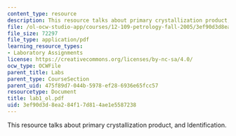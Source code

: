 ```yaml
---
content_type: resource
description: This resource talks about primary crystallization product, and Identification.
file: /ol-ocw-studio-app/courses/12-109-petrology-fall-2005/3ef90d3d8ea284f17d814ae1e5587238_lab1_ol.pdf
file_size: 72297
file_type: application/pdf
learning_resource_types:
- Laboratory Assignments
license: https://creativecommons.org/licenses/by-nc-sa/4.0/
ocw_type: OCWFile
parent_title: Labs
parent_type: CourseSection
parent_uid: 475f89d7-044b-5978-ef28-6936e65fcc57
resourcetype: Document
title: lab1_ol.pdf
uid: 3ef90d3d-8ea2-84f1-7d81-4ae1e5587238
---
```

This resource talks about primary crystallization product, and Identification.